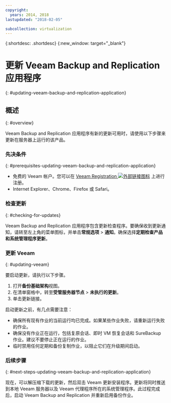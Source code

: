 ```yaml
---
copyright:
  years: 2014, 2018
lastupdated: "2018-02-05"

subcollection: virtualization
---
```


{:shortdesc: .shortdesc}
{:new_window: target="_blank"}

# 更新 Veeam Backup and Replication 应用程序
{: #updating-veeam-backup-and-replication-application}

## 概述
{: #overview}

Veeam Backup and Replication 应用程序有新的更新可用时，请使用以下步骤来更新在服务器上运行的该产品。

### 先决条件
{: #prerequisites-updating-veeam-backup-and-replication-application}

* 免费的 Veeam 帐户。您可以在 [Veeam Registration ![外部链接图标](../../icons/launch-glyph.svg "外部链接图标")](https://www.veeam.com/signin.html) 上进行注册。
* Internet Explorer、Chrome、Firefox 或 Safari。

### 检查更新
{: #checking-for-updates}

Veeam Backup and Replication 应用程序包含更新检查程序。要确保收到更新通知，请转至左上角的菜单图标，并单击**常规选项** > **通知**。确保选择**定期检查产品和系统管理程序更新**。

### 更新 Veeam
{: #updating-veeam}

要启动更新，请执行以下步骤。
1. 打开**备份基础架构**视图。
2. 在清单窗格中，转至**受管服务器节点** > **未执行的更新**。
3. 单击更新链接。

启动更新之前，有几点需要注意：

* 确保所有现有作业的当前运行均已完成。如果某些作业失败，请重新运行失败的作业。
* 确保没有作业正在运行，包括复原会话、即时 VM 恢复会话和 SureBackup 作业。建议不要停止正在运行的作业。
* 临时禁用任何定期和备份复制作业，以阻止它们在升级期间启动。

### 后续步骤
{: #next-steps-updating-veeam-backup-and-replication-application}

现在，可以解压缩下载的更新，然后双击 Veeam 更新安装程序。更新将同时推送到本地 Veeam 服务器以及 Veeam 代理程序所在的系统管理程序。此过程完成后，启动 Veeam Backup and Replication 并重新启用备份作业。
